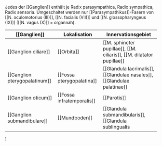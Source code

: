 Jedes der [[Ganglien]] enthält je Radix parasympathica, Radix sympathica, Radix sensoria. Umgeschaltet werden nur [[Parasympathikus]]-Fasern von [[N. oculomotorius (III)]], [[N. facialis (VII)]] und [[N. glossopharyngeus (IX)]] ([[N. vagus (X)]] = organnah).

[[Ganglien]]|Lokalisation|Innervationsgebiet
-|-|-
[[Ganglion ciliare]]|[[Orbita]]|[[M. sphincter pupillae]], [[M. ciliaris]], [[M. dilatator pupillae]]
[[Ganglion pterygopalatinum]]|[[Fossa pterygopalatina]]|[[Glandula lacrimalis]], [[Glandulae nasales]], [[Glandulae palatinae]]
[[Ganglion oticum]]|[[Fossa infratemporalis]]|[[Parotis]]
[[Ganglion submandibulare]]|[[Mundboden]]|[[Glandula submandibularis]], [[Glandula sublingualis
]